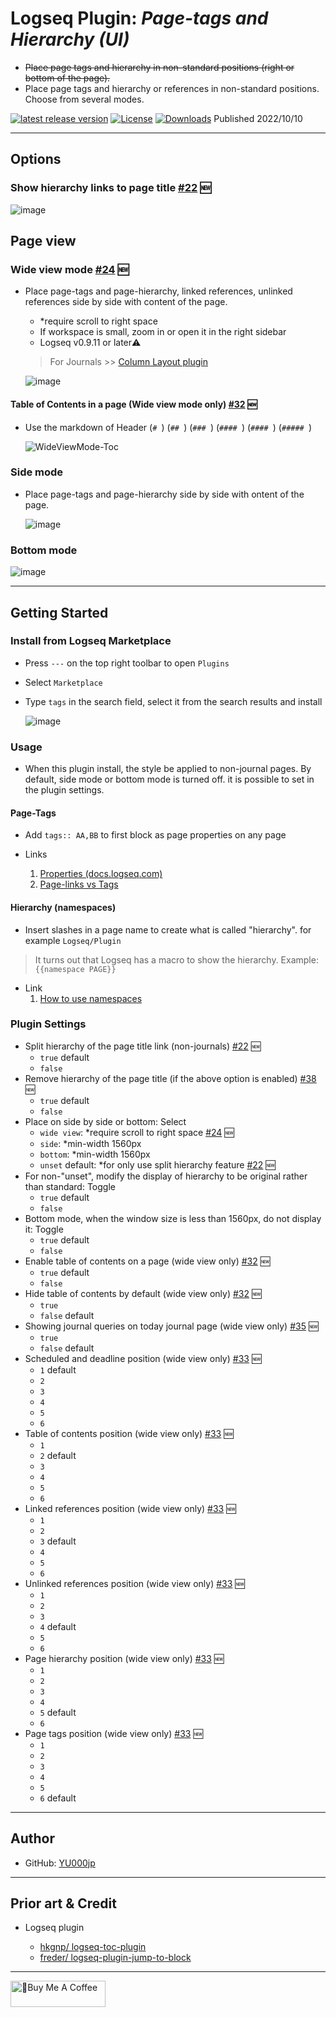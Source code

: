 # Logseq Plugin: *Page-tags and Hierarchy (UI)*

- ~~Place page tags and hierarchy in non-standard positions (right or bottom of the page).~~
- Place page tags and hierarchy or references in non-standard positions. Choose from several modes.

 [![latest release version](https://img.shields.io/github/v/release/YU000jp/logseq-page-tags-and-hierarchy)](https://github.com/YU000jp/logseq-page-tags-and-hierarchy/releases)
[![License](https://img.shields.io/github/license/YU000jp/logseq-page-tags-and-hierarchy?color=blue)](https://github.com/YU000jp/logseq-page-tags-and-hierarchy/blob/main/LICENSE)
[![Downloads](https://img.shields.io/github/downloads/YU000jp/logseq-page-tags-and-hierarchy/total.svg)](https://github.com/YU000jp/logseq-page-tags-and-hierarchy/releases)
 Published 2022/10/10

---

## Options

### Show hierarchy links to page title [#22](https://github.com/YU000jp/logseq-page-tags-and-hierarchy/issues/22) 🆕

![image](https://github.com/YU000jp/logseq-page-tags-and-hierarchy/assets/111847207/cd236bc1-70b5-48af-a343-c86167c23c53)

## Page view

### Wide view mode [#24](https://github.com/YU000jp/logseq-page-tags-and-hierarchy/issues/24) 🆕

- Place page-tags and page-hierarchy, linked references, unlinked references side by side with content of the page.
  - *require scroll to right space
  - If workspace is small, zoom in or open it in the right sidebar
  - Logseq v0.9.11 or later⚠️
 
  > For Journals >> [Column Layout plugin](https://github.com/YU000jp/Logseq-column-Layout)

  ![image](https://github.com/YU000jp/logseq-page-tags-and-hierarchy/assets/111847207/f6b2c0d0-85bd-4629-9da9-ecc6940f2387)

#### Table of Contents in a page (Wide view mode only) [#32](https://github.com/YU000jp/logseq-page-tags-and-hierarchy/issues/32) 🆕

- Use the markdown of Header (`# `) (`## `) (`### `) (`#### `) (`#### `) (`##### `)

  ![WideViewMode-Toc](https://github.com/YU000jp/logseq-page-tags-and-hierarchy/assets/111847207/995487f5-66b1-4dc5-8556-242ccb5120de)

### Side mode

- Place page-tags and page-hierarchy side by side with ontent of the page.

  ![image](https://github.com/YU000jp/logseq-page-tags-and-hierarchy/assets/111847207/641562cf-d7ac-40f6-805b-9e74377daa3c)

### Bottom mode

  ![image](https://github.com/YU000jp/logseq-page-tags-and-hierarchy/assets/111847207/96aabe66-9f72-45ae-aa16-dce949c063b2)

---

## Getting Started

### Install from Logseq Marketplace

- Press `---` on the top right toolbar to open `Plugins`
- Select `Marketplace`
- Type `tags` in the search field, select it from the search results and install

   ![image](https://github.com/YU000jp/logseq-page-tags-and-hierarchy/assets/111847207/829fa20a-fa4a-446e-a685-2d52ff2db3f4)


### Usage

- When this plugin install, the style be applied to non-journal pages. By default, side mode or bottom mode is turned off. it is possible to set in the plugin settings.

#### Page-Tags

- Add `tags:: AA,BB` to first block as page properties on any page

- Links
   1. [Properties (docs.logseq.com)](https://docs.logseq.com/#/page/properties)
   1. [Page-links vs Tags](https://aryansawhney.com/pages/page-links-vs-tags-in-logseq/#special-case-page-tags)

#### Hierarchy (namespaces)

- Insert slashes in a page name to create what is called "hierarchy". for example `Logseq/Plugin`

> It turns out that Logseq has a macro to show the hierarchy. Example: `{{namespace PAGE}}`

- Link
   1. [How to use namespaces](https://www.logseqmastery.com/blog/logseq-namespaces)

### Plugin Settings

- Split hierarchy of the page title link (non-journals) [#22](https://github.com/YU000jp/logseq-page-tags-and-hierarchy/issues/22) 🆕
  - `true` default
  - `false`
- Remove hierarchy of the page title (if the above option is enabled) [#38](https://github.com/YU000jp/logseq-page-tags-and-hierarchy/issues/38) 🆕
  - `true` default
  - `false`
- Place on side by side or bottom: Select
  - `wide view`: *require scroll to right space [#24](https://github.com/YU000jp/logseq-page-tags-and-hierarchy/issues/24) 🆕
  - `side`: *min-width 1560px
  - `bottom`: *min-width 1560px
  - `unset` default: *for only use split hierarchy feature [#22](https://github.com/YU000jp/logseq-page-tags-and-hierarchy/issues/22) 🆕
- For non-"unset", modify the display of hierarchy to be original rather than standard: Toggle
  - `true` default
  - `false`
- Bottom mode, when the window size is less than 1560px, do not display it: Toggle
  - `true` default
  - `false`
- Enable table of contents on a page (wide view only) [#32](https://github.com/YU000jp/logseq-page-tags-and-hierarchy/issues/32) 🆕
  - `true` default
  - `false`
- Hide table of contents by default (wide view only) [#32](https://github.com/YU000jp/logseq-page-tags-and-hierarchy/issues/32) 🆕
  - `true`
  - `false` default
- Showing journal queries on today journal page (wide view only) [#35](https://github.com/YU000jp/logseq-page-tags-and-hierarchy/issues/35) 🆕
   - `true`
  - `false` default
- Scheduled and deadline position (wide view only) [#33](https://github.com/YU000jp/logseq-page-tags-and-hierarchy/issues/33) 🆕
  - `1` default
  - `2`
  - `3`
  - `4`
  - `5`
  - `6`
- Table of contents position (wide view only) [#33](https://github.com/YU000jp/logseq-page-tags-and-hierarchy/issues/33) 🆕
  - `1`
  - `2` default
  - `3`
  - `4`
  - `5`
  - `6`
- Linked references position (wide view only) [#33](https://github.com/YU000jp/logseq-page-tags-and-hierarchy/issues/33) 🆕
  - `1`
  - `2`
  - `3` default
  - `4`
  - `5`
  - `6`
- Unlinked references position (wide view only) [#33](https://github.com/YU000jp/logseq-page-tags-and-hierarchy/issues/33) 🆕
  - `1`
  - `2`
  - `3`
  - `4` default
  - `5`
  - `6`
- Page hierarchy position (wide view only) [#33](https://github.com/YU000jp/logseq-page-tags-and-hierarchy/issues/33) 🆕
  - `1`
  - `2`
  - `3`
  - `4`
  - `5` default
  - `6`
- Page tags position (wide view only) [#33](https://github.com/YU000jp/logseq-page-tags-and-hierarchy/issues/33) 🆕
  - `1`
  - `2`
  - `3`
  - `4`
  - `5`
  - `6` default

---

## Author

- GitHub: [YU000jp](https://github.com/YU000jp)

---

## Prior art & Credit

- Logseq plugin

  - [hkgnp/ logseq-toc-plugin](https://github.com/hkgnp/logseq-toc-plugin/)
  - [freder/ logseq-plugin-jump-to-block](https://github.com/freder/logseq-plugin-jump-to-block/)

---

<a href="https://www.buymeacoffee.com/yu000japan" target="_blank"><img src="https://cdn.buymeacoffee.com/buttons/v2/default-violet.png" alt="🍌Buy Me A Coffee" style="height: 42px;width: 152px" ></a>

